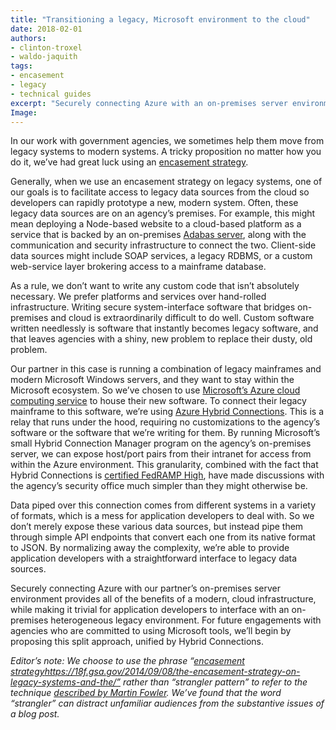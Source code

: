 ```yaml
---
title: "Transitioning a legacy, Microsoft environment to the cloud"
date: 2018-02-01
authors:
- clinton-troxel
- waldo-jaquith
tags: 
- encasement
- legacy
- technical guides
excerpt: "Securely connecting Azure with an on-premises server environment provides the benefits of a modern, cloud infrastructure, while making it trivial for application developers to interface with an on-premises legacy environment."
Image: 
---
```


In our work with government agencies, we sometimes help them move from legacy systems to modern systems. A tricky proposition no matter how you do it, we’ve had great luck using an [encasement strategy](https://18f.gsa.gov/2014/09/08/the-encasement-strategy-on-legacy-systems-and-the/). 

Generally, when we use an encasement strategy on legacy systems, one of our goals is to facilitate access to legacy data sources from the cloud so developers can rapidly prototype a new, modern system. Often, these legacy data sources are on an agency’s premises. For example, this might mean deploying a Node-based website to a cloud-based platform as a service that is backed by an on-premises [Adabas server](https://en.wikipedia.org/wiki/ADABAS), along with the communication and security infrastructure to connect the two. Client-side data sources might include SOAP services, a legacy RDBMS, or a custom web-service layer brokering access to a mainframe database.

As a rule, we don’t want to write any custom code that isn’t absolutely necessary. We prefer platforms and services over hand-rolled infrastructure. Writing secure system-interface software that bridges on-premises and cloud is extraordinarily difficult to do well. Custom software written needlessly is software that instantly becomes legacy software, and that leaves agencies with a shiny, new problem to replace their dusty, old problem.

Our partner in this case is running a combination of legacy mainframes and modern Microsoft Windows servers, and they want to stay within the Microsoft ecosystem. So we’ve chosen to use [Microsoft’s Azure cloud computing service](https://azure.microsoft.com/) to house their new software. To connect their legacy mainframe to this software, we’re using [Azure Hybrid Connections](https://docs.microsoft.com/en-us/azure/app-service/app-service-hybrid-connections). This is a relay that runs under the hood, requiring no customizations to the agency’s software or the software that we’re writing for them. By running Microsoft’s small Hybrid Connection Manager program on the agency’s on-premises server, we can expose host/port pairs from their intranet for access from within the Azure environment. This granularity, combined with the fact that Hybrid Connections is [certified FedRAMP High](https://www.fedramp.gov/provide-public-comment/fedramp-high-baseline/), have made discussions with the agency’s security office much simpler than they might otherwise be.

Data piped over this connection comes from different systems in a variety of formats, which is a mess for application developers to deal with. So we don’t merely expose these various data sources, but instead pipe them through simple API endpoints that convert each one from its native format to JSON. By normalizing away the complexity, we’re able to provide application developers with a straightforward interface to legacy data sources.

Securely connecting Azure with our partner’s on-premises server environment provides all of the benefits of a modern, cloud infrastructure, while making it trivial for application developers to interface with an on-premises heterogeneous legacy environment. For future engagements with agencies who are committed to using Microsoft tools, we’ll begin by proposing this split approach, unified by Hybrid Connections.

_Editor’s note: We choose to use the phrase “[encasement strategy]()https://18f.gsa.gov/2014/09/08/the-encasement-strategy-on-legacy-systems-and-the/” rather than “strangler pattern” to refer to the technique [described by Martin Fowler](https://martinfowler.com/bliki/StranglerApplication.html). We’ve found that the word “strangler” can distract unfamiliar audiences from the substantive issues of a blog post._